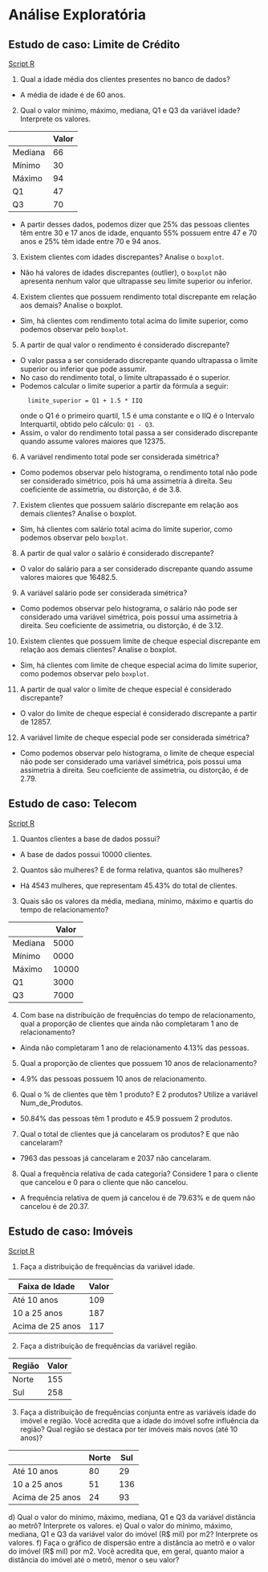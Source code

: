 # Análise Exploratória

## Estudo de caso: Limite de Crédito

[Script R](https://github.com/Nandaoc/mba-exercises/blob/main/analytics/analise-exploratoria/estudo-de-caso-limite-credito.R)

1. Qual a idade média dos clientes presentes no banco de dados? 
  - A média de idade é de 60 anos.
2. Qual o valor mínimo, máximo, mediana, Q1 e Q3 da variável idade? Interprete os valores.

  |    | Valor |
  |---------|----|
  | Mediana | 66 |
  | Mínimo  | 30 |
  | Máximo  | 94 |
  | Q1      | 47 |
  | Q3      | 70 |
  -
    A partir desses dados, podemos dizer que 25% das pessoas clientes têm entre 30 e 17 anos de idade, enquanto 55% possuem         entre 47 e 70 anos e 25% têm idade entre 70 e 94 anos.

3. Existem clientes com idades discrepantes? Analise o `boxplot`.
  - Não há valores de idades discrepantes (outlier), o `boxplot` não apresenta nenhum valor que ultrapasse seu limite superior ou   inferior.

4. Existem clientes que possuem rendimento total discrepante em relação aos demais? Analise o boxplot.
  - Sim, há clientes com rendimento total acima do limite superior, como podemos observar pelo `boxplot`.

5. A partir de qual valor o rendimento é considerado discrepante?
  - O valor passa a ser considerado discrepante quando ultrapassa o limite superior ou inferior que pode assumir.
  - No caso do rendimento total, o limite ultrapassado é o superior. 
  - Podemos calcular o limite superior a partir da fórmula a seguir:
    ```
      limite_superior = Q1 + 1.5 * IIQ
    ```
    onde o Q1 é o primeiro quartil, 1.5 é uma constante e o IIQ é o Intervalo Interquartil, obtido pelo cálculo: `Q1 - Q3`.
  - Assim, o valor do rendimento total passa a ser considerado discrepante quando assume valores maiores que 12375.

6. A variável rendimento total pode ser considerada simétrica?
  - Como podemos observar pelo histograma, o rendimento total não pode ser considerado simétrico, pois há uma assimetria à       direita. Seu coeficiente de assimetria, ou distorção, é de 3.8.

7. Existem clientes que possuem salário discrepante em relação aos demais clientes? Analise o boxplot.
  - Sim, há clientes com salário total acima do limite superior, como podemos observar pelo `boxplot`.

8. A partir de qual valor o salário é considerado discrepante?
  - O valor do salário para a ser considerado discrepante quando assume valores maiores que 16482.5.

9. A variável salário pode ser considerada simétrica?
  - Como podemos observar pelo histograma, o salário não pode ser considerado uma variável simétrica, pois possui uma             assimetria à direita. Seu coeficiente de assimetria, ou distorção, é de 3.12.

10. Existem clientes que possuem limite de cheque especial discrepante em relação aos demais clientes? Analise o boxplot.
  - Sim, há clientes com limite de cheque especial acima do limite superior, como podemos observar pelo `boxplot`.

11. A partir de qual valor o limite de cheque especial é considerado discrepante?
  - O valor do limite de cheque especial é considerado discrepante a partir de 12857.

12. A variável limite de cheque especial pode ser considerada simétrica?
  - Como podemos observar pelo histograma, o limite de cheque especial não pode ser considerado uma variável simétrica, pois     possui uma assimetria à direita. Seu coeficiente de assimetria, ou distorção, é de 2.79.


## Estudo de caso: Telecom

[Script R](https://github.com/Nandaoc/mba-exercises/blob/main/analytics/analise-exploratoria/estudo-de-caso-telecom.R)

1. Quantos clientes a base de dados possui? 
  - A base de dados possui 10000 clientes.

2. Quantos são mulheres? E de forma relativa, quantos são mulheres?
  - Há 4543 mulheres, que representam 45.43% do total de clientes.

3. Quais são os valores da média, mediana, mínimo, máximo e quartis do tempo de relacionamento?

  |      | Valor |
  |---------|-----|
  | Mediana | 5000 |
  | Mínimo  | 0000 |
  | Máximo  | 10000 |
  | Q1      | 3000 |
  | Q3      | 7000 |
  
4. Com base na distribuição de frequências do tempo de relacionamento, qual a proporção de clientes que ainda não completaram 1 ano de relacionamento?
  - Ainda não completaram 1 ano de relacionamento 4.13% das pessoas.

5. Qual a proporção de clientes que possuem 10 anos de relacionamento?
  - 4.9% das pessoas possuem 10 anos de relacionamento.

6. Qual o % de clientes que têm 1 produto? E 2 produtos? Utilize a variável Num_de_Produtos.
  - 50.84% das pessoas têm 1 produto e 45.9 possuem 2 produtos.

7. Qual o total de clientes que já cancelaram os produtos? E que não cancelaram? 
  - 7963 das pessoas já cancelaram e 2037 não cancelaram.

8. Qual a frequência relativa de cada categoria? Considere 1 para o cliente que cancelou e 0 para o cliente que não cancelou.
  - A frequência relativa de quem já cancelou é de 79.63% e de quem não cancelou é de 20.37.


## Estudo de caso: Imóveis

[Script R](https://github.com/Nandaoc/mba-exercises/blob/main/analytics/analise-exploratoria/estudo-de-caso-imoveis.R)

1. Faça a distribuição de frequências da variável idade.
  
  | Faixa de Idade | Valor |
  |---------|-----|
  | Até 10 anos | 109 |
  | 10 a 25 anos | 187 |
  | Acima de 25 anos | 117 |

2. Faça a distribuição de frequências da variável região.

| Região | Valor |
|--------|-------|
| Norte | 155 |
| Sul | 258 |

3. Faça a distribuição de frequências conjunta entre as variáveis idade do imóvel e região. Você acredita que a idade do imóvel sofre influência da região? Qual região se destaca por ter imóveis mais novos (até 10 anos)?

|              | Norte | Sul |
|--------------|-------|-----|
| Até 10 anos  | 80 | 29|
| 10 a 25 anos | 51 | 136|
| Acima de 25 anos | 24 | 93 |

d) Qual o valor do mínimo, máximo, mediana, Q1 e Q3 da variável distância ao metrô? Interprete os
valores.
e) Qual o valor do mínimo, máximo, mediana, Q1 e Q3 da variável valor do imóvel (R$ mil) por m2?
Interprete os valores.
f) Faça o gráfico de dispersão entre a distância ao metrô e o valor do imóvel (R$ mil) por m2. Você
acredita que, em geral, quanto maior a distância do imóvel até o metrô, menor o seu valor?
